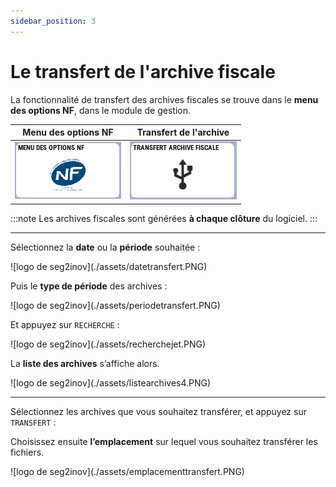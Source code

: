 ```yaml
---
sidebar_position: 3
---
```


# Le transfert de l'archive fiscale

La fonctionnalité de transfert des archives fiscales se trouve dans le **menu des options NF**, dans le module de gestion. 

| Menu des options NF | Transfert de l'archive |
|:----------------------:|:----------------:|
| ![illustration aspect test](./assets/menunf.PNG) | ![illustration aspect test](./assets/touchetransfert.PNG) |


:::note
Les archives fiscales sont générées **à chaque clôture** du logiciel. 
:::

---------------------------------

Sélectionnez la **date** ou la **période** souhaitée : 

<div className="contenaireImg">
    ![logo de seg2inov](./assets/datetransfert.PNG)
    </div>

Puis le **type de période** des archives : 

<div className="contenaireImg">
    ![logo de seg2inov](./assets/periodetransfert.PNG)
    </div>

Et appuyez sur ```RECHERCHE``` : 

<div className="contenaireImg">
    ![logo de seg2inov](./assets/recherchejet.PNG)
    </div>

La **liste des archives** s’affiche alors. 

<div className="contenaireImg">
    ![logo de seg2inov](./assets/listearchives4.PNG)
    </div>

--------------------------------------

Sélectionnez les archives que vous souhaitez transférer, et appuyez sur ```TRANSFERT``` : 

Choisissez ensuite **l’emplacement** sur lequel vous souhaitez transférer les fichiers. 

<div className="contenaireImg">
    ![logo de seg2inov](./assets/emplacementtransfert.PNG)
    </div>